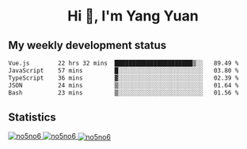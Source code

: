 <h1 align="center">Hi 👋, I'm Yang Yuan</h1>


## My weekly development status
<!--START_SECTION:waka-->

```txt
Vue.js        22 hrs 32 mins  ██████████████████████▒░░   89.49 %
JavaScript    57 mins         █░░░░░░░░░░░░░░░░░░░░░░░░   03.80 %
TypeScript    36 mins         ▓░░░░░░░░░░░░░░░░░░░░░░░░   02.39 %
JSON          24 mins         ▒░░░░░░░░░░░░░░░░░░░░░░░░   01.64 %
Bash          23 mins         ▒░░░░░░░░░░░░░░░░░░░░░░░░   01.56 %
```

<!--END_SECTION:waka-->

## Statistics
<a href="https://github.com/anuraghazra/github-readme-stats">
  <img src="https://github-readme-stats.vercel.app/api/top-langs/?username=no5no6&theme=dracula" alt="no5no6">
</a>
<a href="https://github.com/anuraghazra/github-readme-stats">
  <img src="https://github-readme-stats.vercel.app/api?username=no5no6&show_icons=true&theme=dracula&line_height=40" alt="no5no6">
</a>
<a href="https://github.com/anuraghazra/github-readme-stats">
  <img align="center" src="https://github-readme-streak-stats.herokuapp.com/?user=no5no6&theme=dracula" alt="no5no6" />
</a>